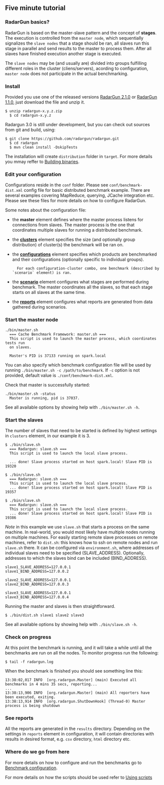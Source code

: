 ---
---
 
Five minute tutorial
--------------------

### RadarGun basics?

RadarGun is based on the master-slave pattern and the concept of **stages**. The execution is controlled from the `master node`, which sequentially signalizes the `slave nodes` that a stage should be ran, all slaves run this stage in parallel and send results to the master to process them. After all slaves have finished execution another stage is executed.

The `slave nodes` may be (and usually are) divided into groups fulfilling different roles in the cluster (cliens/servers), acording to configuration, `master node` does not participate in the actual benchmarking.

### Install

Provided you use one of the released versions [RadarGun 2.1.0](https://github.com/radargun/radargun/releases/download/RadarGun-2.1.0.Final/RadarGun-2.1.0.Final.zip) or [RadarGun 1.1.0](https://github.com/radargun/radargun/releases/download/RadarGun-1.1.0.Final/RadarGun-1.1.0.Final.zip), just download the file and unzip it.

    $ unzip radargun-x.y.z.zip
      $ cd radargun-x.y.z


Radargun 3.0 is still under development, but you can check out sources from git and build, using:

    $ git clone https://github.com/radargun/radargun.git
      $ cd radargun
      $ mvn clean install -DskipTests


The installation will create `distribution` folder in `target`. For more details you mmay reffer to [Building binaries]({{page.path_to_root}}getting_started/building_binaries.html).

### Edit your configuration

Configurations reside in the `conf` folder. Please see `conf/benchmark-dist.xml` config file for basic distributed benchmark example. There are several examples covering MapReduce, querying, JCache integration etc. Please see these files for more details on how to configure RadarGun.

Some notes about the configuration file:

* the **master** element defines where the master process listens for connections from slaves. The master process is the one that coordinates multiple slaves for running a distributed benchmark.

* the [**clusters**]({{page.path_to_root}}benchmark_configuration/clusters.html) element specifies the size (and optionally group distribution) of cluster(s) the benchmark will be ran on.
* the [**configurations**]({{page.path_to_root}}benchmark_configuration/configurations.html) element specifies which products are benchmarked and their configurations (optionally specific to individual groups). 

        For each configuration-cluster combo, one benchmark (described by `scenario` element) is ran.

* the [**scenario**]({{page.path_to_root}}benchmark_configuration/scenario.html) element configures what stages are performed during benchmark. The master coordinates all the slaves, so that each stage starts on all slaves at the same time.
* the [**reports**]({{page.path_to_root}}benchmark_configuration/reports.html) element configures what reports are generated from data gathered during scenarios.

### Start the master node

    ./bin/master.sh
      === Cache Benchmark Framework: master.sh ===
      This script is used to launch the master process, which coordinates tests run
      on slaves.
      
      Master's PID is 37133 running on spark.local

You can also specify which benchmark configuration file will be used by running `./bin/master.sh -c /path/to/benchmark`. If `-c` option is not provided, default value is `./conf/benchmark-dist.xml`.

Check that master is successfully started:

    ./bin/master.sh -status
      Master is running, pid is 37037.

See all available options by showing help with `./bin/master.sh -h`.

### Start the slaves

The number of slaves that need to be started is defined by highest settings in `clusters` element, in our example it is 3.

    $ ./bin/slave.sh
      === Radargun: slave.sh ===
      This script is used to launch the local slave process.
      
      ... done! Slave process started on host spark.local! Slave PID is 19320

    $ ./bin/slave.sh
      === Radargun: slave.sh ===
      This script is used to launch the local slave process.
      ... done! Slave process started on host spark.local! Slave PID is 19357

    $ ./bin/slave.sh
      === Radargun: slave.sh ===
      This script is used to launch the local slave process.
      ... done! Slave process started on host spark.local! Slave PID is 19386


*Note* in this example we use `slave.sh` that starts a process on the same machine.  In real-world, you would most likely have multiple nodes running on multiple machines. For easily starting remote slave processes on remote machines, refer to `dist.sh`: this knows how to ssh on remote nodes and run `slave.sh` there. It can be configured via `environment.sh`, where addresses of individual slaves need to be specified (SLAVE_ADDRESS). Optionally, addresses to which the slaves bind can be included (BIND_ADDRESS).

    slave1_SLAVE_ADDRESS=127.0.0.1
    slave1_BIND_ADDRESS=127.0.0.2

    slave2_SLAVE_ADDRESS=127.0.0.1
    slave2_BIND_ADDRESS=127.0.0.3

    slave3_SLAVE_ADDRESS=127.0.0.1
    slave3_BIND_ADDRESS=127.0.0.4

Running the master and slaves is then straightforward.

    $ ./bin/dist.sh slave1 slave2 slave3

See all available options by showing help with `./bin/slave.sh -h`.

### Check on progress

At this point the benchmark is running, and it will take a while until all the benchmarks are run on all the nodes. To monitor progress run the following:

    $ tail -f radargun.log

When the benchmark is finished you should see something line this:

    13:38:02,017 INFO  [org.radargun.Master] (main) Executed all benchmarks in 4 mins 35 secs, reporting...
    ...
    13:38:13,906 INFO  [org.radargun.Master] (main) All reporters have been executed, exiting.
    13:38:13,914 INFO  [org.radargun.ShutDownHook] (Thread-0) Master process is being shutdown

### See reports

All the reports are generated in the `results` directory. Depending on the settings in `reports` element in configuration, it will contain directories with results in desired format, e.g. `csv` directory, `html` directory etc.

### Where do we go from here

For more details on how to configure and run the benchmarks go to [Benchmark configuration]({{page.path_to_root}}benchmark_configuration/general.html).

For more details on how the scripts should be used refer to [Using scripts]({{page.path_to_root}}getting_started/using_the_scripts.html)
